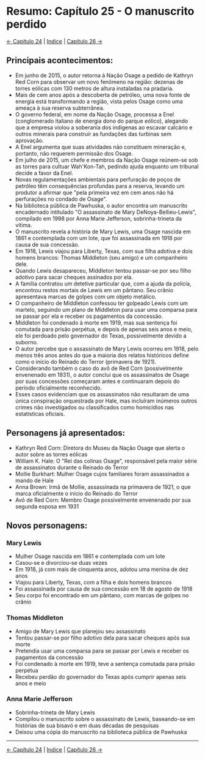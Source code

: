 # Resumo: Capítulo 25 - O manuscrito perdido

[← Capítulo 24](assassinos_da_lua_das_flores_chapter_24_resumo.md) | [Indice](README.md) | [Capítulo 26 →](assassinos_da_lua_das_flores_chapter_26_resumo.md)

## Principais acontecimentos:
- Em junho de 2015, o autor retorna à Nação Osage a pedido de Kathryn Red Corn para observar um novo fenômeno na região: dezenas de torres eólicas com 130 metros de altura instaladas na pradaria.
- Mais de cem anos após a descoberta de petróleo, uma nova fonte de energia está transformando a região, vista pelos Osage como uma ameaça à sua reserva subterrânea.
- O governo federal, em nome da Nação Osage, processa a Enel (conglomerado italiano de energia dono do parque eólico), alegando que a empresa violou a soberania dos indígenas ao escavar calcário e outros minerais para construir as fundações das turbinas sem aprovação.
- A Enel argumenta que suas atividades não constituem mineração e, portanto, não requerem permissão dos Osage.
- Em julho de 2015, um chefe e membros da Nação Osage reúnem-se sob as torres para cultuar Wah'Kon-Tah, pedindo ajuda enquanto um tribunal decide a favor da Enel.
- Novas regulamentações ambientais para perfuração de poços de petróleo têm consequências profundas para a reserva, levando um produtor a afirmar que "pela primeira vez em cem anos não há perfurações no condado de Osage".
- Na biblioteca pública de Pawhuska, o autor encontra um manuscrito encadernado intitulado "O assassinato de Mary DeNoya-Bellieu-Lewis", compilado em 1998 por Anna Marie Jefferson, sobrinha-trineta da vítima.
- O manuscrito revela a história de Mary Lewis, uma Osage nascida em 1861 e contemplada com um lote, que foi assassinada em 1918 por causa de sua concessão.
- Em 1918, Lewis viajou para Liberty, Texas, com sua filha adotiva e dois homens brancos: Thomas Middleton (seu amigo) e um companheiro dele.
- Quando Lewis desapareceu, Middleton tentou passar-se por seu filho adotivo para sacar cheques assinados por ela.
- A família contratou um detetive particular que, com a ajuda da polícia, encontrou restos mortais de Lewis em um pântano. Seu crânio apresentava marcas de golpes com um objeto metálico.
- O companheiro de Middleton confessou ter golpeado Lewis com um martelo, seguindo um plano de Middleton para usar uma comparsa para se passar por ela e receber os pagamentos da concessão.
- Middleton foi condenado à morte em 1919, mas sua sentença foi comutada para prisão perpétua, e depois de apenas seis anos e meio, ele foi perdoado pelo governador do Texas, possivelmente devido a suborno.
- O autor percebe que o assassinato de Mary Lewis ocorreu em 1918, pelo menos três anos antes do que a maioria dos relatos históricos define como o início do Reinado do Terror (primavera de 1921).
- Considerando também o caso do avô de Red Corn (possivelmente envenenado em 1931), o autor conclui que os assassinatos de Osage por suas concessões começaram antes e continuaram depois do período oficialmente reconhecido.
- Esses casos evidenciam que os assassinatos não resultaram de uma única conspiração orquestrada por Hale, mas incluíram inúmeros outros crimes não investigados ou classificados como homicídios nas estatísticas oficiais.

## Personagens já apresentados:
- Kathryn Red Corn: Diretora do Museu da Nação Osage que alerta o autor sobre as torres eólicas
- William K. Hale: O "Rei das colinas Osage", responsável pela maior série de assassinatos durante o Reinado do Terror
- Mollie Burkhart: Mulher Osage cujos familiares foram assassinados a mando de Hale
- Anna Brown: Irmã de Mollie, assassinada na primavera de 1921, o que marca oficialmente o início do Reinado do Terror
- Avô de Red Corn: Membro Osage possivelmente envenenado por sua segunda esposa em 1931

## Novos personagens:

### Mary Lewis
- Mulher Osage nascida em 1861 e contemplada com um lote
- Casou-se e divorciou-se duas vezes
- Em 1918, já com mais de cinquenta anos, adotou uma menina de dez anos
- Viajou para Liberty, Texas, com a filha e dois homens brancos
- Foi assassinada por causa de sua concessão em 18 de agosto de 1918
- Seu corpo foi encontrado em um pântano, com marcas de golpes no crânio

### Thomas Middleton
- Amigo de Mary Lewis que planejou seu assassinato
- Tentou passar-se por filho adotivo dela para sacar cheques após sua morte
- Pretendia usar uma comparsa para se passar por Lewis e receber os pagamentos da concessão
- Foi condenado à morte em 1919, teve a sentença comutada para prisão perpétua
- Recebeu perdão do governador do Texas após cumprir apenas seis anos e meio

### Anna Marie Jefferson
- Sobrinha-trineta de Mary Lewis
- Compilou o manuscrito sobre o assassinato de Lewis, baseando-se em histórias de sua bisavó e em duas décadas de pesquisas
- Deixou uma cópia do manuscrito na biblioteca pública de Pawhuska 
---
[← Capítulo 24](assassinos_da_lua_das_flores_chapter_24_resumo.md) | [Indice](README.md) | [Capítulo 26 →](assassinos_da_lua_das_flores_chapter_26_resumo.md)